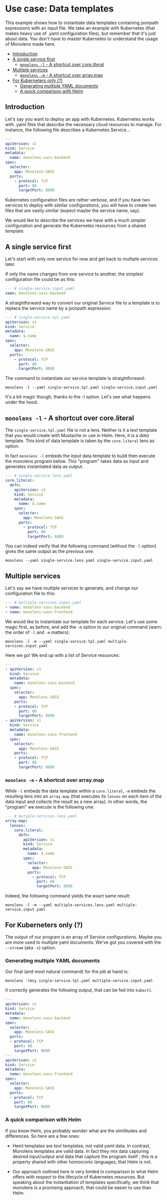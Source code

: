 # Use case: Data templates

This example shows how to instantiate data templates containing jsonpath
expressions with an input file. We take an example with Kubernetes (that makes
heavy use of .yaml configuration files), but remember that it's just about
data. You don't have to master Kubernetes to understand the usage of Monolens
made here.

- [Introduction](#introduction)
- [A single service first](#a-single-service-first)
  - [`monolens -l` - A shortcut over core.literal](#monolens--l---a-shortcut-over-coreliteral)
- [Multiple services](#multiple-services)
  - [`monolens -m` - A shortcut over array.map](#monolens--m---a-shortcut-over-arraymap)
- [For Kuberneters only (?)](#for-kuberneters-only)
  - [Generating multiple YAML documents](#generating-multiple-yaml-documents)
  - [A quick comparison with Helm](#a-quick-comparison-with-helm)

## Introduction

Let's say you want to deploy an app with Kubernetes. Kubernetes works with
.yaml files that describe the necessary cloud resources to manage. For instance,
the following file describes a Kubernetes Service...

```yaml
---
apiVersion: v1
kind: Service
metadata:
  name: monolens-sass-backend
spec:
  selector:
    app: Monolens-SASS
  ports:
    - protocol: TCP
      port: 80
      targetPort: 8080
```

Kubernetes configuration files are rather verbose, and if you have two services
to deploy with similar configurations, you will have to create two files that
are vastly similar (expect maybe the service name, say).

We would like to describe the services we have with a much simpler configuration
and generate the Kubernetes resources from a shared template.

## A single service first

Let's start with only one service for now and get back to multiple services
later.

If only the name changes from one service to another, the simplest configuration
file could be as this:

```yaml
--- # single-service.input.yaml
name: monolens-sass-backend
```

A straightforward way to convert our original Service file to a template is to
replace the service name by a jsonpath expression:

```yaml
--- # single-service.tpl.yaml
apiVersion: v1
kind: Service
metadata:
  name: $.name
spec:
  selector:
    app: Monolens-SASS
  ports:
    - protocol: TCP
      port: 80
      targetPort: 8080
```

The command to instantiate our service template is straightforward:

```shell
monolens -l --yaml single-service.tpl.yaml single-service.input.yaml
```

It's a bit magic though, thanks to the -l option. Let's see what happens under
the hood.

## `monolens -l` - A shortcut over core.literal

The `single-service.tpl.yaml` file is not a lens. Neither is it a *text*
template that you would create with Mustache or use in Helm. Here, it is a
*data* template. This kind of data template is taken by the `core.literal` lens
as option.

In fact `monolens -l` embeds the input data template to build then execute the
monolens program below. This "program" takes data as input and generates
instantiated data as output.

```yaml
--- # single-service.lens.yaml
core.literal:
  defn: 
    apiVersion: v1
    kind: Service
    metadata:
      name: $.name
    spec:
      selector:
        app: Monolens-SASS
      ports:
        - protocol: TCP
          port: 80
          targetPort: 8080
```

You can indeed verify that the following command (without the `-l` option) gives
the same output as the previous one:

```shell
monolens --yaml single-service.lens.yaml single-service.input.yaml
```

## Multiple services

Let's say we have multiple services to generate, and change our configuration
file to this:

```yaml
--- # multiple-services.input.yaml
- name: monolens-sass-backend
- name: monolens-sass-frontend
```

We would like to instantiate our template for each service. Let's use some
magic first, as before, and add the `-m` option to our original command
(warn: the order of `-l` and `-m` matters):

```shell
monolens -l -m --yaml single-service.tpl.yaml multiple-services.input.yaml
```

Here we go! We end up with a list of Service resources:

```yaml
---
- apiVersion: v1
  kind: Service
  metadata:
    name: monolens-sass-backend
  spec:
    selector:
      app: Monolens-SASS
    ports:
    - protocol: TCP
      port: 80
      targetPort: 8080
- apiVersion: v1
  kind: Service
  metadata:
    name: monolens-sass-frontend
  spec:
    selector:
      app: Monolens-SASS
    ports:
    - protocol: TCP
      port: 80
      targetPort: 8080
```

### `monolens -m` - A shortcut over array.map

While `-l` embeds the data template within a `core.literal`, `-m` embeds the
resulting lens into an `array.map` (that executes its `lenses` on each item
of the data input and collects the result as a new array). In other words, the
"program" we execute is the following one:

```yaml
--- # mutiple-services.lens.yaml
array.map:
  lenses:
    core.literal:
      defn: 
        apiVersion: v1
        kind: Service
        metadata:
          name: $.name
        spec:
          selector:
            app: Monolens-SASS
          ports:
            - protocol: TCP
              port: 80
              targetPort: 8080
```

Indeed, the following command yields the exact same result:

```shell
monolens -l -m --yaml multiple-services.lens.yaml multiple-service.input.yaml
```

## For Kuberneters only (?)

The output of our program is an array of Service configurations. Maybe you
are more used to multiple yaml documents. We've got you covered with the
`--stream` (aka `-s`) option.

### Generating multiple YAML documents

Our final (and most natural command) for the job at hand is:

```shell
monolens -lmsy single-service.tpl.yaml multiple-service.input.yaml
```

It correctly generates the following output, that can be fed into `kubectl`.

```yaml
---
apiVersion: v1
kind: Service
metadata:
  name: monolens-sass-backend
spec:
  selector:
    app: Monolens-SASS
  ports:
  - protocol: TCP
    port: 80
    targetPort: 8080
---
apiVersion: v1
kind: Service
metadata:
  name: monolens-sass-frontend
spec:
  selector:
    app: Monolens-SASS
  ports:
  - protocol: TCP
    port: 80
    targetPort: 8080
```

### A quick comparison with Helm

If you know Helm, you probably wonder what are the similitudes and differences.
So here are a few ones:

* Heml templates are *text* templates, not valid *yaml* data. In contrast,
  Monolens templates are valid data. In fact they mix data capturing desired
  input/output and data that capture the program itself ; this is a property
  shared with other homoiconic languages, that Helm is not.

* Our approach outlined here is very limited in comparison to what Helm offers
  with respect to the lifecycle of Kubernetes resources. But speaking about
  the instantiation of templates specifically, we think that monolens is a
  promising approach, that could be easier to use than Helm.
